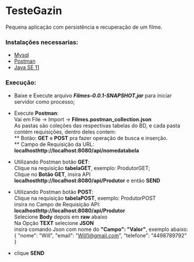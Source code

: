 # TesteGazin
Pequena aplicação com persistência e recuperação de um filme.

### Instalações necessarias:
* <a href="https://www.mysql.com/">Mysql</a>
* <a href="https://www.getpostman.com/">Postman</a>
* <a href="https://www.oracle.com/technetwork/java/javase/downloads/index.html/">Java SE 11</a>

### Execução:

* Baixe e Execute arquivo <b>*Filmes-0.0.1-SNAPSHOT.jar*</b> para iniciar servidor como processo; <br>
* Execute <b>Postman</b>:<br>
Vai em File -> Import -> <b>Filmes.postman_collection.json</b><br>
As pastas são coleções das respectivas tabelas do BD, e cada pasta contém requisições, dentro deles contem:<br>
** Botão: <b>GET</b> e <b>POST</b> pra fazer operação de busca e inserção.<br>
** Campo de Requisição da URL: <b>localhosthttp://localhost:8080/api/nomedatabela</b><br>

* Utilizando Postman botão <b>GET</b>:<br>
Clique na requisição <b>tabelaGET</b>, exemplo: ProdutorGET;<br>
Clique no <b>Botão GET</b>, insira API <b>localhosthttp://localhost:8080/api/Produtor</b> e então <b>SEND</b><br>

* Utilizando Postman botão <b>POST</b>:<br>
Clique na requisição <b>tabelaPOST</b>, exemplo: ProdutorPOST<br>
insira no Campo de Requisição API: <b>localhosthttp://localhost:8080/api/Produtor</b><br>
Selecione <b>Body</b> depois em <b>raw</b> abaixo<br>
Na Opção <b>TEXT</b> selecione <b>JSON</b><br>
insira comando Json com nome do <b>"Campo": "Valor"</b>, exemplo abaixo:<br>
  {
        "nome": "Will",
        "email": "Will1@gmail.com",
        "telefone": "4498789792"
   }
   
* clique <b>SEND</b><br>
